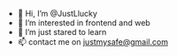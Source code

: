 - 👋 Hi, I’m @JustLlucky
- 👀 I’m interested in frontend and web
- 🌱 I’m just stared to learn
- 📫 contact me on justmysafe@gmail.com

<!---
JustLlucky/JustLlucky is a ✨ special ✨ repository because its `README.md` (this file) appears on your GitHub profile.
You can click the Preview link to take a look at your changes.
--->
